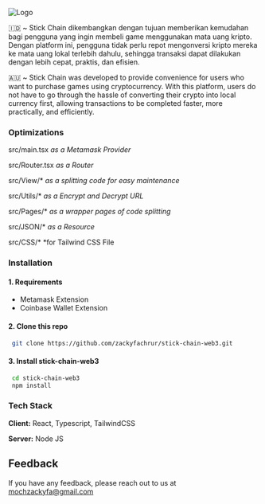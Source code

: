 ![Logo](https://github.com/zackyfachrur/stick-chain-web3/blob/main/public/assets/Logo.png)

🇮🇩 ~ Stick Chain dikembangkan dengan tujuan memberikan kemudahan bagi pengguna yang ingin membeli game menggunakan mata uang kripto. Dengan platform ini, pengguna tidak perlu repot mengonversi kripto mereka ke mata uang lokal terlebih dahulu, sehingga transaksi dapat dilakukan dengan lebih cepat, praktis, dan efisien.

🇦🇺 ~ Stick Chain was developed to provide convenience for users who want to purchase games using cryptocurrency. With this platform, users do not have to go through the hassle of converting their crypto into local currency first, allowing transactions to be completed faster, more practically, and efficiently.

### Optimizations

src/main.tsx *as a Metamask Provider*

src/Router.tsx *as a Router*

src/View/* *as a splitting code for easy maintenance*

src/Utils/* *as a Encrypt and Decrypt URL*

src/Pages/* *as a wrapper pages of code splitting*

src/JSON/* *as a Resource*

src/CSS/* *for Tailwind CSS File



### Installation

#### 1. Requirements
* Metamask Extension
* Coinbase Wallet Extension

#### 2. Clone this repo
```bash
 git clone https://github.com/zackyfachrur/stick-chain-web3.git
```

#### 3. Install stick-chain-web3
```bash
 cd stick-chain-web3
 npm install 
```

### Tech Stack

**Client:** React, Typescript, TailwindCSS

**Server:** Node JS


## Feedback

If you have any feedback, please reach out to us at mochzackyfa@gmail.com

